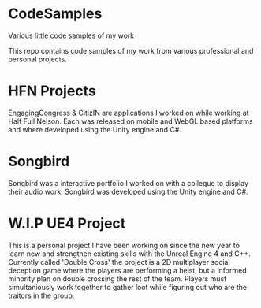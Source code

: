 # CodeSamples
Various little code samples of my work

This repo contains code samples of my work from various professional and personal projects.

# HFN Projects

EngagingCongress & CitizIN are applications I worked on while working at Half Full Nelson. 
Each was released on mobile and WebGL based platforms and where developed using the Unity engine and C#.

# Songbird

Songbird was a interactive portfolio I worked on with a collegue to display their audio work.
Songbird was developed using the Unity engine and C#.

# W.I.P UE4 Project

This is a personal project I have been working on since the new year to learn new and strengthen existing skills with the Unreal Engine 4 and C++. 
Currently called 'Double Cross' the project is a 2D multiplayer social deception game where the players are performing a heist, but a informed minority
plan on double crossing the rest of the team. Players must simultaniously work together to gather loot while figuring out who are the traitors in the group.
